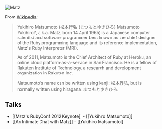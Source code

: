 ![Matz](http://upload.wikimedia.org/wikipedia/commons/7/76/Yukihiro_Matsumoto.JPG)

From [Wikipedia](http://en.wikipedia.org/wiki/Yukihiro_Matsumoto):
> Yukihiro Matsumoto (松本行弘 (まつもとゆきひろ) Matsumoto Yukihiro?, a.k.a. Matz, born 14 April 1965) is a Japanese computer scientist and software programmer best known as the chief designer of the Ruby programming language and its reference implementation, Matz's Ruby Interpreter (MRI).
>
> As of 2011, Matsumoto is the Chief Architect of Ruby at Heroku, an online cloud platform-as-a-service in San Francisco. He is a fellow of Rakuten Institute of Technology, a research and development organization in Rakuten Inc.
>
> Matsumoto's name can be written using kanji: 松本行弘, but is normally written using hiragana: まつもとゆきひろ.

## Talks

* [[Matz's RubyConf 2012 Keynote]] - [[Yukihiro Matsumoto]]
* [[An Intimate Chat with Matz]] - [[Yukihiro Matsumoto]]
